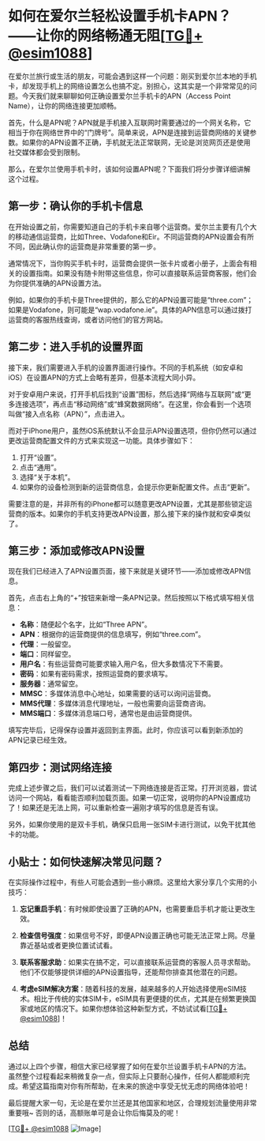 # 如何在爱尔兰轻松设置手机卡APN？——让你的网络畅通无阻[[TG💪+ @esim1088](https://t.me/s/esim1088)]

在爱尔兰旅行或生活的朋友，可能会遇到这样一个问题：刚买到爱尔兰本地的手机卡，却发现手机上的网络设置怎么也搞不定。别担心，这其实是一个非常常见的问题。今天我们就来聊聊如何正确设置爱尔兰手机卡的APN（Access Point Name），让你的网络连接更加顺畅。

首先，什么是APN呢？APN就是手机接入互联网时需要通过的一个网关名称，它相当于你在网络世界中的“门牌号”。简单来说，APN是连接到运营商网络的关键参数。如果你的APN设置不正确，手机就无法正常联网，无论是浏览网页还是使用社交媒体都会受到限制。

那么，在爱尔兰使用手机卡时，该如何设置APN呢？下面我们将分步骤详细讲解这个过程。

## 第一步：确认你的手机卡信息

在开始设置之前，你需要知道自己的手机卡来自哪个运营商。爱尔兰主要有几个大的移动通信运营商，比如Three、Vodafone和Eir。不同运营商的APN设置会有所不同，因此确认你的运营商是非常重要的第一步。

通常情况下，当你购买手机卡时，运营商会提供一张卡片或者小册子，上面会有相关的设置指南。如果没有随卡附带这些信息，你可以直接联系运营商客服，他们会为你提供准确的APN设置方法。

例如，如果你的手机卡是Three提供的，那么它的APN设置可能是“three.com”；如果是Vodafone，则可能是“wap.vodafone.ie”。具体的APN信息可以通过拨打运营商的客服热线查询，或者访问他们的官方网站。

## 第二步：进入手机的设置界面

接下来，我们需要进入手机的设置界面进行操作。不同的手机系统（如安卓和iOS）在设置APN的方式上会略有差异，但基本流程大同小异。

对于安卓用户来说，打开手机后找到“设置”图标，然后选择“网络与互联网”或“更多连接选项”，再点击“移动网络”或“蜂窝数据网络”。在这里，你会看到一个选项叫做“接入点名称（APN）”，点击进入。

而对于iPhone用户，虽然iOS系统默认不会显示APN设置选项，但你仍然可以通过更改运营商配置文件的方式来实现这一功能。具体步骤如下：

1. 打开“设置”。
2. 点击“通用”。
3. 选择“关于本机”。
4. 如果你的设备检测到新的运营商信息，会提示你更新配置文件。点击“更新”。

需要注意的是，并非所有的iPhone都可以随意更改APN设置，尤其是那些锁定运营商的版本。如果你的手机支持更改APN设置，那么接下来的操作就和安卓类似了。

## 第三步：添加或修改APN设置

现在我们已经进入了APN设置页面，接下来就是关键环节——添加或修改APN信息。

首先，点击右上角的“+”按钮来新增一条APN记录。然后按照以下格式填写相关信息：

- **名称**：随便起个名字，比如“Three APN”。
- **APN**：根据你的运营商提供的信息填写，例如“three.com”。
- **代理**：一般留空。
- **端口**：同样留空。
- **用户名**：有些运营商可能要求输入用户名，但大多数情况下不需要。
- **密码**：如果有密码需求，按照运营商的要求填写。
- **服务器**：通常留空。
- **MMSC**：多媒体消息中心地址，如果需要的话可以询问运营商。
- **MMS代理**：多媒体消息代理地址，一般也需要向运营商咨询。
- **MMS端口**：多媒体消息端口号，通常也是由运营商提供。

填写完毕后，记得保存设置并返回到主界面。此时，你应该可以看到新添加的APN记录已经生效。

## 第四步：测试网络连接

完成上述步骤之后，我们可以试着测试一下网络连接是否正常。打开浏览器，尝试访问一个网站，看看能否顺利加载页面。如果一切正常，说明你的APN设置成功了！如果还是无法上网，可以重新检查一遍刚才填写的信息是否有误。

另外，如果你使用的是双卡手机，确保只启用一张SIM卡进行测试，以免干扰其他卡的功能。

## 小贴士：如何快速解决常见问题？

在实际操作过程中，有些人可能会遇到一些小麻烦。这里给大家分享几个实用的小技巧：

1. **忘记重启手机**：有时候即使设置了正确的APN，也需要重启手机才能让更改生效。
   
2. **检查信号强度**：如果信号不好，即便APN设置正确也可能无法正常上网。尽量靠近基站或者更换位置试试看。

3. **联系客服求助**：如果实在搞不定，可以直接联系运营商的客服人员寻求帮助。他们不仅能够提供详细的APN设置指导，还能帮你排查其他潜在的问题。

4. **考虑eSIM解决方案**：随着科技的发展，越来越多的人开始选择使用eSIM技术。相比于传统的实体SIM卡，eSIM具有更便捷的优点，尤其是在频繁更换国家或地区的情况下。如果你想体验这种新型方式，不妨试试看[[TG💪+ @esim1088](https://t.me/s/esim1088)]！

## 总结

通过以上四个步骤，相信大家已经掌握了如何在爱尔兰设置手机卡APN的方法。虽然整个过程看起来稍微复杂一点，但实际上只要耐心操作，任何人都能顺利完成。希望这篇指南对你有所帮助，在未来的旅途中享受无忧无虑的网络体验吧！

最后提醒大家一句，无论是在爱尔兰还是其他国家和地区，合理规划流量使用非常重要哦~ 否则的话，高额账单可是会让你后悔莫及的呢！

[[TG💪+ @esim1088](https://t.me/s/esim1088) ![Image](https://i.postimg.cc/4NQfJmqS/Snipaste-2025-05-13-00-14-12.png)]